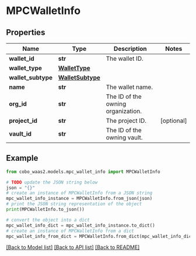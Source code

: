 # MPCWalletInfo


## Properties

Name | Type | Description | Notes
------------ | ------------- | ------------- | -------------
**wallet_id** | **str** | The wallet ID. | 
**wallet_type** | [**WalletType**](WalletType.md) |  | 
**wallet_subtype** | [**WalletSubtype**](WalletSubtype.md) |  | 
**name** | **str** | The wallet name. | 
**org_id** | **str** | The ID of the owning organization. | 
**project_id** | **str** | The project ID. | [optional] 
**vault_id** | **str** | The ID of the owning vault. | 

## Example

```python
from cobo_waas2.models.mpc_wallet_info import MPCWalletInfo

# TODO update the JSON string below
json = "{}"
# create an instance of MPCWalletInfo from a JSON string
mpc_wallet_info_instance = MPCWalletInfo.from_json(json)
# print the JSON string representation of the object
print(MPCWalletInfo.to_json())

# convert the object into a dict
mpc_wallet_info_dict = mpc_wallet_info_instance.to_dict()
# create an instance of MPCWalletInfo from a dict
mpc_wallet_info_from_dict = MPCWalletInfo.from_dict(mpc_wallet_info_dict)
```
[[Back to Model list]](../README.md#documentation-for-models) [[Back to API list]](../README.md#documentation-for-api-endpoints) [[Back to README]](../README.md)


